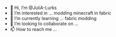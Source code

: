 - 👋 Hi, I’m @JuliA-Lurks
- 👀 I’m interested in ... modding minecraft in fabric
- 🌱 I’m currently learning ... fabric modding
- 💞️ I’m looking to collaborate on ...
- 📫 How to reach me ...

<!---
JuliA-Lurks/JuliA-Lurks is a ✨ special ✨ repository because its `README.md` (this file) appears on your GitHub profile.
You can click the Preview link to take a look at your changes.
--->
